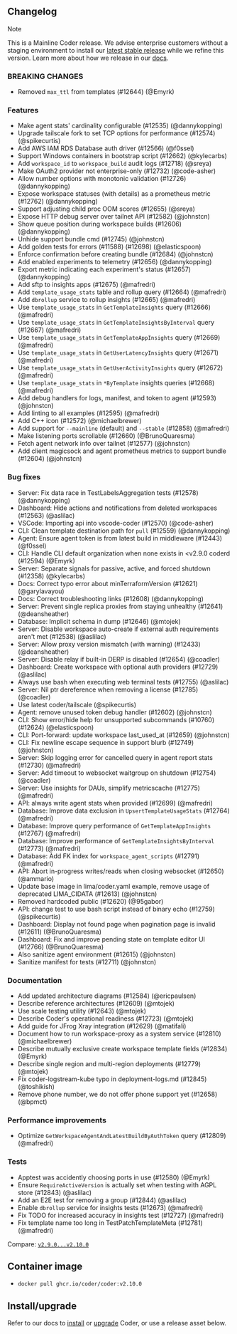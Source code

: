 ## Changelog

> [!NOTE]
> This is a Mainline Coder release. We advise enterprise customers without a staging environment to install our [latest stable release](https://github.com/coder/coder/releases/latest) while we refine this version. Learn more about how we release in our [docs](../install/releases.md).

### BREAKING CHANGES

- Removed `max_ttl` from templates (#12644) (@Emyrk)

### Features

- Make agent stats' cardinality configurable (#12535) (@dannykopping)
- Upgrade tailscale fork to set TCP options for performance (#12574) (@spikecurtis)
- Add AWS IAM RDS Database auth driver (#12566) (@f0ssel)
- Support Windows containers in bootstrap script (#12662) (@kylecarbs)
- Add `workspace_id` to `workspace_build` audit logs (#12718) (@sreya)
- Make OAuth2 provider not enterprise-only (#12732) (@code-asher)
- Allow number options with monotonic validation (#12726) (@dannykopping)
- Expose workspace statuses (with details) as a prometheus metric (#12762) (@dannykopping)
- Support adjusting child proc OOM scores (#12655) (@sreya)
- Expose HTTP debug server over tailnet API (#12582) (@johnstcn)
- Show queue position during workspace builds (#12606) (@dannykopping)
- Unhide support bundle cmd (#12745) (@johnstcn)
- Add golden tests for errors (#11588) (#12698) (@elasticspoon)
- Enforce confirmation before creating bundle (#12684) (@johnstcn)
- Add enabled experiments to telemetry (#12656) (@dannykopping)
- Export metric indicating each experiment's status (#12657) (@dannykopping)
- Add sftp to insights apps (#12675) (@mafredri)
- Add `template_usage_stats` table and rollup query (#12664) (@mafredri)
- Add `dbrollup` service to rollup insights (#12665) (@mafredri)
- Use `template_usage_stats` in `GetTemplateInsights` query (#12666) (@mafredri)
- Use `template_usage_stats` in `GetTemplateInsightsByInterval` query (#12667) (@mafredri)
- Use `template_usage_stats` in `GetTemplateAppInsights` query (#12669) (@mafredri)
- Use `template_usage_stats` in `GetUserLatencyInsights` query (#12671) (@mafredri)
- Use `template_usage_stats` in `GetUserActivityInsights` query (#12672) (@mafredri)
- Use `template_usage_stats` in `*ByTemplate` insights queries (#12668) (@mafredri)
- Add debug handlers for logs, manifest, and token to agent (#12593) (@johnstcn)
- Add linting to all examples (#12595) (@mafredri)
- Add C++ icon (#12572) (@michaelbrewer)
- Add support for `--mainline` (default) and `--stable` (#12858) (@mafredri)
- Make listening ports scrollable (#12660) (@BrunoQuaresma)
- Fetch agent network info over tailnet (#12577) (@johnstcn)
- Add client magicsock and agent prometheus metrics to support bundle (#12604) (@johnstcn)

### Bug fixes

- Server: Fix data race in TestLabelsAggregation tests (#12578) (@dannykopping)
- Dashboard: Hide actions and notifications from deleted workspaces (#12563) (@aslilac)
- VSCode: Importing api into vscode-coder (#12570) (@code-asher)
- CLI: Clean template destination path for `pull` (#12559) (@dannykopping)
- Agent: Ensure agent token is from latest build in middleware (#12443) (@f0ssel)
- CLI: Handle CLI default organization when none exists in <v2.9.0 coderd (#12594) (@Emyrk)
- Server: Separate signals for passive, active, and forced shutdown (#12358) (@kylecarbs)
- Docs: Correct typo error about minTerraformVersion (#12621) (@garylavayou)
- Docs: Correct troubleshooting links (#12608) (@dannykopping)
- Server: Prevent single replica proxies from staying unhealthy (#12641) (@deansheather)
- Database: Implicit schema in dump (#12646) (@mtojek)
- Server: Disable workspace auto-create if external auth requirements aren't met (#12538) (@aslilac)
- Server: Allow proxy version mismatch (with warning) (#12433) (@deansheather)
- Server: Disable relay if built-in DERP is disabled (#12654) (@coadler)
- Dashboard: Create workspace with optional auth providers (#12729) (@aslilac)
- Always use bash when executing web terminal tests (#12755) (@aslilac)
- Server: Nil ptr dereference when removing a license (#12785) (@coadler)
- Use latest coder/tailscale (@spikecurtis)
- Agent: remove unused token debug handler (#12602) (@johnstcn)
- CLI: Show error/hide help for unsupported subcommands (#10760) (#12624) (@elasticspoon)
- CLI: Port-forward: update workspace last_used_at (#12659) (@johnstcn)
- CLI: Fix newline escape sequence in support blurb (#12749) (@johnstcn)
- Server: Skip logging error for cancelled query in agent report stats (#12730) (@mafredri)
- Server: Add timeout to websocket waitgroup on shutdown (#12754) (@coadler)
- Server: Use insights for DAUs, simplify metricscache (#12775) (@mafredri)
- API: always write agent stats when provided (#12699) (@mafredri)
- Database: Improve data exclusion in `UpsertTemplateUsageStats` (#12764) (@mafredri)
- Database: Improve query performance of `GetTemplateAppInsights` (#12767) (@mafredri)
- Database: Improve performance of `GetTemplateInsightsByInterval` (#12773) (@mafredri)
- Database: Add FK index for `workspace_agent_scripts` (#12791) (@mafredri)
- API: Abort in-progress writes/reads when closing websocket (#12650) (@ammario)
- Update base image in lima/coder.yaml example, remove usage of deprecated LIMA_CIDATA (#12613) (@johnstcn)
- Removed hardcoded public (#12620) (@95gabor)
- API: change test to use bash script instead of binary echo (#12759) (@spikecurtis)
- Dashboard: Display not found page when pagination page is invalid (#12611) (@BrunoQuaresma)
- Dashboard: Fix and improve pending state on template editor UI (#12766) (@BrunoQuaresma)
- Also sanitize agent environment (#12615) (@johnstcn)
- Sanitize manifest for tests (#12711) (@johnstcn)

### Documentation

- Add updated architecture diagrams (#12584) (@ericpaulsen)
- Describe reference architectures (#12609) (@mtojek)
- Use scale testing utility (#12643) (@mtojek)
- Describe Coder's operational readiness (#12723) (@mtojek)
- Add guide for JFrog Xray integration (#12629) (@matifali)
- Document how to run workspace-proxy as a system service (#12810) (@michaelbrewer)
- Describe mutually exclusive create workspace template fields (#12834) (@Emyrk)
- Describe single region and multi-region deployments (#12779) (@mtojek)
- Fix coder-logstream-kube typo in deployment-logs.md (#12845) (@toshikish)
- Remove phone number, we do not offer phone support yet (#12658) (@bpmct)

### Performance improvements

- Optimize `GetWorkspaceAgentAndLatestBuildByAuthToken` query (#12809) (@mafredri)

### Tests

- Apptest was accidently choosing ports in use (#12580) (@Emyrk)
- Ensure `RequireActiveVersion` is actually set when testing with AGPL store (#12843) (@aslilac)
- Add an E2E test for removing a group (#12844) (@aslilac)
- Enable `dbrollup` service for insights tests (#12673) (@mafredri)
- Fix TODO for increased accuracy in insights test (#12727) (@mafredri)
- Fix template name too long in TestPatchTemplateMeta (#12781) (@mafredri)

Compare: [`v2.9.0...v2.10.0`](https://github.com/coder/coder/compare/v2.9.0...v2.10.0)

## Container image

- `docker pull ghcr.io/coder/coder:v2.10.0`

## Install/upgrade

Refer to our docs to [install](https://coder.com/docs/v2/latest/install) or [upgrade](https://coder.com/docs/v2/latest/admin/upgrade) Coder, or use a release asset below.
